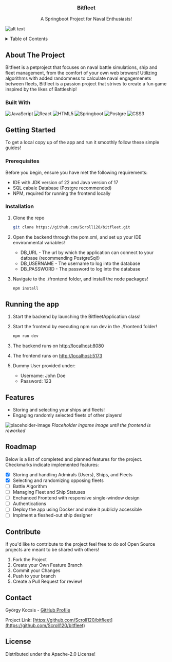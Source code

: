 <!-- PROJECT LOGO -->
<div align="center">
  <h3 align="center">Bitfleet</h3>

  <p align="center">
    A Springboot Project for Naval Enthusiasts!
  </p>
</div>

![alt text](https://i.imgur.com/mzBTJni.png)


<!-- TABLE OF CONTENTS -->
<details>
  <summary>Table of Contents</summary>
  <ol>
    <li>
      <a href="#about-the-project">About The Project</a>
      <ul>
        <li><a href="#built-with">Built With</a></li>
      </ul>
    </li>
    <li>
      <a href="#getting-started">Getting Started</a>
      <ul>
        <li><a href="#prerequisites">Prerequisites</a></li>
        <li><a href="#installation">Installation</a></li>
      </ul>
    </li>
    <li>
      <a href="#running-the-app">Runnig the app</a>
    </li>
    <li>
      <a href="#features">Features</a>
    </li>
    <li>
      <a href="#roadmap">Roadmap</a>
    </li>
    <li>
      <a href="#contribute">Contribute</a>
    </li>
    <li><a href="#contact">Contact</a></li>
  </ol>
</details>



<!-- ABOUT THE PROJECT -->
## About The Project

Bitfleet is a petproject that focuses on naval battle simulations, ship and fleet management, from the comfort of your own web browers!
Utilizing algorithms with added randomness to calculate naval engagemenets between fleets, Bitfleet is a passion project that strives to create a fun game inspired by the likes of Battleship!

### Built With

![JavaScript][JavaScript-url] ![React][React-url] ![HTML5][HTML5-url] ![Springboot][boot-url] ![Postgre][postgre-url] ![CSS3][CSS3-url]



<!-- GETTING STARTED -->
## Getting Started

To get a local copy up of the app and run it smoothly follow these simple guides!

### Prerequisites

Before you begin, ensure you have met the following requirements:

* IDE with JDK version of 22 and Java version of 17
* SQL cabale Database (Postgre recommended)
* NPM, required for running the frontend locally

### Installation

1. Clone the repo
   ```sh
   git clone https://github.com/Scroll120/bitfleet.git
   ```

2. Open the backend through the pom.xml, and set up your IDE environmental variables!
   * DB_URL - The url by which the application can connect to your datbase (recommending PostgreSql!)
   * DB_USERNAME - The username to log into the database
   * DB_PASSWORD - The password to log into the database
  
3. Navigate to the ./frontend folder, and install the node packages!
   ```sh
   npm install
   ```
   
<!-- RUNNING THE APP -->
## Running the app
1. Start the backend by launching the BitfleetApplication class!

2. Start the frontend by executing npm run dev in the ./frontend folder!
   ```sh
   npm run dev
   ```
3. The backend runs on [http://localhost:8080](http://localhost:8080)
4. The frontend runs on [http://localhost:5173](http://localhost5173)

5. Dummy User provided under:
   * Username: John Doe 
   * Password: 123

<!-- FEATURES -->
## Features
- Storing and selecting your ships and fleets!
- Engaging randomly selected fleets of other players!

![placeholder-image](https://i.imgur.com/qJ8Fh8W.png)
*Placeholder ingame image until the frontend is reworked*

<!-- ROADMAP -->
## Roadmap

Below is a list of completed and planned features for the project. Checkmarks indicate implemented features:
- [x] Storing and handling Admirals (Users), Ships, and Fleets
- [x] Selecting and randomizing opposing fleets
- [ ] Battle Algorithm
- [ ] Managing Fleet and Ship Statuses
- [ ] Enchanced Frontend with responsive single-window design
- [ ] Authentications
- [ ] Deploy the app using Docker and make it publicly accessible
- [ ] Implment a fleshed-out ship designer

<!-- CONTRIBUTE -->
## Contribute

If you'd like to contribute to the project feel free to do so! Open Source projects are meant to be shared with others!
1. Fork the Project
2. Create your Own Feature Branch
3. Commit your Changes
4. Push to your branch
5. Create a Pull Request for review!

<!-- CONTACT -->
## Contact

György Kocsis - [GitHub Profile](https://github.com/Scroll120)

Project Link: [https://github.com/Scroll120/bitfleet](https://github.com/Scroll120/bitfleet)

<!-- License -->
## License

Distributed under the Apache-2.0 License!

<!-- MARKDOWN LINKS & IMAGES -->
<!-- https://www.markdownguide.org/basic-syntax/#reference-style-links -->
[React-url]: https://img.shields.io/badge/React-61DAFB?style=for-the-badge&logo=react&logoColor=black
[JavaScript-url]: https://img.shields.io/badge/JavaScript-F7DF1E?style=for-the-badge&logo=javascript&logoColor=black
[postgre-url]: https://img.shields.io/badge/PostgreSQL-316192?style=for-the-badge&logo=postgresql&logoColor=white
[HTML5-url]: https://img.shields.io/badge/HTML5-E34F26?style=for-the-badge&logo=html5&logoColor=white
[CSS3-url]: https://img.shields.io/badge/CSS3-1572B6?style=for-the-badge&logo=css3&logoColor=white
[boot-url]: https://img.shields.io/badge/Spring_Boot-6DB33F?style=for-the-badge&logo=spring-boot&logoColor=white
